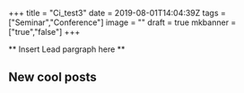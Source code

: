 +++
title =  "Ci_test3"
date = 2019-08-01T14:04:39Z
tags = ["Seminar","Conference"]
image = ""
draft = true
mkbanner = ["true","false"]
+++

** Insert Lead pargraph here **


## New cool posts


